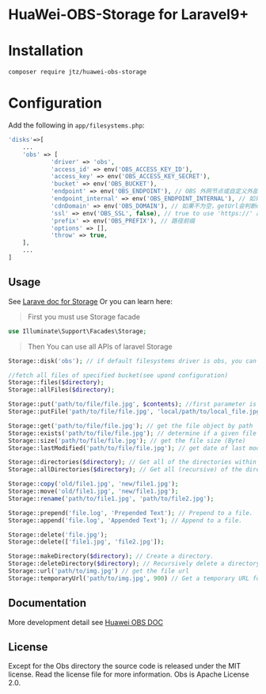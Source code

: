 # HuaWei-OBS-Storage for Laravel9+

# Installation
`composer require jtz/huawei-obs-storage`

# Configuration
Add the following in `app/filesystems.php`:
```php
'disks'=>[
    ...
    'obs' => [
            'driver' => 'obs',
            'access_id' => env('OBS_ACCESS_KEY_ID'),
            'access_key' => env('OBS_ACCESS_KEY_SECRET'),
            'bucket' => env('OBS_BUCKET'),
            'endpoint' => env('OBS_ENDPOINT'), // OBS 外网节点或自定义外部域名
            'endpoint_internal' => env('OBS_ENDPOINT_INTERNAL'), // 如果为空，则默认使用 endpoint 配置
            'cdnDomain' => env('OBS_DOMAIN'), // 如果不为空，getUrl会判断cdnDomain是否设定来决定返回的url，如果cdnDomain未设置，则使用endpoint来生成url，否则使用cdn
            'ssl' => env('OBS_SSL', false), // true to use 'https://' and false to use 'http://'. default is false,
            'prefix' => env('OBS_PREFIX'), // 路径前缀
            'options' => [],
            'throw' => true,
    ],
    ...
]
```
## Usage
See [Larave doc for Storage](https://laravel.com/docs/9.x/filesystem#custom-filesystems)
Or you can learn here:

> First you must use Storage facade

```php
use Illuminate\Support\Facades\Storage;
```    
> Then You can use all APIs of laravel Storage

```php
Storage::disk('obs'); // if default filesystems driver is obs, you can skip this step

//fetch all files of specified bucket(see upond configuration)
Storage::files($directory);
Storage::allFiles($directory);

Storage::put('path/to/file/file.jpg', $contents); //first parameter is the target file path, second paramter is file content
Storage::putFile('path/to/file/file.jpg', 'local/path/to/local_file.jpg'); // upload file from local path

Storage::get('path/to/file/file.jpg'); // get the file object by path
Storage::exists('path/to/file/file.jpg'); // determine if a given file exists on the storage(OBS)
Storage::size('path/to/file/file.jpg'); // get the file size (Byte)
Storage::lastModified('path/to/file/file.jpg'); // get date of last modification

Storage::directories($directory); // Get all of the directories within a given directory
Storage::allDirectories($directory); // Get all (recursive) of the directories within a given directory

Storage::copy('old/file1.jpg', 'new/file1.jpg');
Storage::move('old/file1.jpg', 'new/file1.jpg');
Storage::rename('path/to/file1.jpg', 'path/to/file2.jpg');

Storage::prepend('file.log', 'Prepended Text'); // Prepend to a file.
Storage::append('file.log', 'Appended Text'); // Append to a file.

Storage::delete('file.jpg');
Storage::delete(['file1.jpg', 'file2.jpg']);

Storage::makeDirectory($directory); // Create a directory.
Storage::deleteDirectory($directory); // Recursively delete a directory.It will delete all files within a given directory, SO Use with caution please.
Storage::url('path/to/img.jpg') // get the file url
Storage::temporaryUrl('path/to/img.jpg', 900) // Get a temporary URL for the file at the given path.
```

## Documentation
More development detail see [Huawei OBS DOC](https://support.huaweicloud.com/api-obs/obs_04_0079.html)
## License
Except for the Obs directory the source code is released under the MIT license. Read the license file for more information.
Obs is Apache License 2.0.
